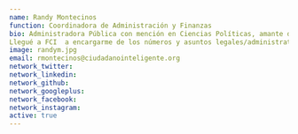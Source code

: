 ```yaml
---
name: Randy Montecinos
function: Coordinadora de Administración y Finanzas
bio: Administradora Pública con mención en Ciencias Políticas, amante del teatro, los colores brillantes y los perros callejeros.
Llegué a FCI  a encargarme de los números y asuntos legales/administrativos y he ido encantándome y convenciendo de la importancia de la sociedad civil y la participación ciudadana efectiva para cambiar las cosas que tanto nos molestan.
image: randym.jpg
email: rmontecinos@ciudadanointeligente.org
network_twitter: 
network_linkedin: 
network_github:
network_googleplus:
network_facebook:
network_instagram:
active: true
---
```

